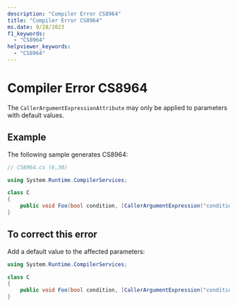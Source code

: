 ```yaml
---
description: "Compiler Error CS8964"
title: "Compiler Error CS8964"
ms.date: 9/28/2023
f1_keywords:
  - "CS8964"
helpviewer_keywords:
  - "CS8964"
---
```

# Compiler Error CS8964

The `CallerArgumentExpressionAttribute` may only be applied to parameters with default values.

## Example

 The following sample generates CS8964:

```csharp
// CS8964.cs (6,38)

using System.Runtime.CompilerServices;

class C
{
    public void Foo(bool condition, [CallerArgumentExpression("condition")] string exprStr) {}
}
```

## To correct this error

Add a default value to the affected parameters:

```csharp
using System.Runtime.CompilerServices;

class C
{
    public void Foo(bool condition, [CallerArgumentExpression("condition")] string? exprStr = null) {}
}
```
